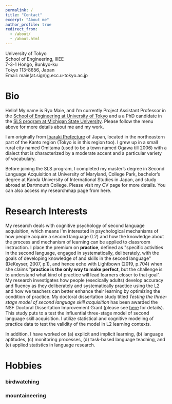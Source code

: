 ```yaml
---
permalink: /
title: "Contact"
excerpt: "About me"
author_profile: true
redirect_from: 
  - /about/
  - /about.html
---
```


University of Tokyo<br>
School of Engineering, IIIEE<br>
7-3-1 Hongo, Bunkyo-ku<br>
Tokyo 113-8656, Japan<br>
Email: maie(at.sign)g.ecc.u-tokyo.ac.jp<br>

Bio
======
Hello! My name is Ryo Maie, and I’m currently Project Assistant Professor in the [School of Engineering at University of Tokyo](https://www.t.u-tokyo.ac.jp/en/soe) and a a PhD candidate in the [SLS program at Michigan State University](https://sls.msu.edu/). Please follow the menu above for more details about me and my work.

I am originally from [Ibaraki Prefecture](https://www.pref.ibaraki.jp/bugai/kokusai/tabunka/en/index.html) of Japan, located in the northeastern part of the Kanto region (Tokyo is in this region too). I grew up in a small rural city named Omitama (used to be a town named Ogawa till 2006) with a dialect that is characterized by a moderate accent and a particular variety of vocabulary.

Before joining the SLS program, I completed my master’s degree in Second Language Acquisition at University of Maryland, College Park, bachelor’s degree at Kanda University of International Studies in Japan, and study abroad at Dartmouth College. Please visit my CV page for more details. You can also access my researchmap page from here.

Research Interests
======
My research deals with cognitive psychology of second language acquisition, which means I'm interested in psychological mechanisms of how people acquire a second language (L2) and how the knowledge about the process and mechanism of learning can be applied to classroom instruction. I place the premium on <b>practice</b>, defined as "specific activities in the second language, engaged in systematically, deliberately, with the goals of developing knowledge of and skills in the second language" (DeKeyser, 2007, p.1), and hence echo with Lightbown (2019, p.704) when she claims "<b>practice is the only way to make perfect</b>, but the challenge is to understand what kind of practice will lead learners closer to that goal". My research investigates how people (esecically adults) develop accuracy and fluency as they deliberately and systematically practice using the L2 and how we teachers can better enhance their learning by optimizing the condition of practice. My doctoral dissertation study titled <i>Testing the three-stage model of second language skill acquisition</i> has been awarded the NSF Doctoral Dissertation Improvement Grant (please see [here](https://www.nsf.gov/awardsearch/showAward?AWD_ID=2140704) for details). This study puts to a test the influential three-stage model of second language skill acquisition. I utilize statistical and cognitive modeling of practice data to test the validity of the model in L2 learning contexts.

In addition, I have worked on (a) explicit and implicit learning, (b) language aptitudes, (c) monitoring processes, (d) task-based language teaching, and (e) applied statistics in language research.

Hobbies
======
### birdwatching
### mountaineering

